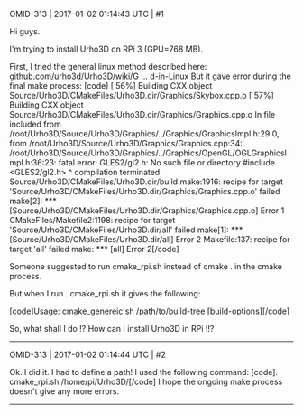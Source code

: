 OMID-313 | 2017-01-02 01:14:43 UTC | #1

Hi guys.

I'm trying to install Urho3D on RPi 3 (GPU=768 MB).

First, I tried the general linux method described here: [github.com/urho3d/Urho3D/wiki/G ... d-in-Linux](https://github.com/urho3d/Urho3D/wiki/Getting-started-in-Linux)
But it gave error during the final make process:
[code]
[ 56%] Building CXX object Source/Urho3D/CMakeFiles/Urho3D.dir/Graphics/Skybox.cpp.o
[ 57%] Building CXX object Source/Urho3D/CMakeFiles/Urho3D.dir/Graphics/Graphics.cpp.o
In file included from /root/Urho3D/Source/Urho3D/Graphics/../Graphics/GraphicsImpl.h:29:0,
                 from /root/Urho3D/Source/Urho3D/Graphics/Graphics.cpp:34:
/root/Urho3D/Source/Urho3D/Graphics/../Graphics/OpenGL/OGLGraphicsImpl.h:36:23: fatal error: GLES2/gl2.h: No such file or directory
 #include <GLES2/gl2.h>
                       ^
compilation terminated.
Source/Urho3D/CMakeFiles/Urho3D.dir/build.make:1916: recipe for target 'Source/Urho3D/CMakeFiles/Urho3D.dir/Graphics/Graphics.cpp.o' failed
make[2]: *** [Source/Urho3D/CMakeFiles/Urho3D.dir/Graphics/Graphics.cpp.o] Error 1
CMakeFiles/Makefile2:1198: recipe for target 'Source/Urho3D/CMakeFiles/Urho3D.dir/all' failed
make[1]: *** [Source/Urho3D/CMakeFiles/Urho3D.dir/all] Error 2
Makefile:137: recipe for target 'all' failed
make: *** [all] Error 2[/code]

Someone suggested to run cmake_rpi.sh instead of cmake . in the cmake process.

But when I run . cmake_rpi.sh it gives the following:

[code]Usage: cmake_genereic.sh /path/to/build-tree [build-options][/code]

So, what shall I do !?
How can I install Urho3D in RPi !!?

-------------------------

OMID-313 | 2017-01-02 01:14:44 UTC | #2

Ok. I did it.
I had to define a path!
I used the following command:
[code]. cmake_rpi.sh /home/pi/Urho3D/[/code]
I hope the ongoing make process doesn't give any more errors.

-------------------------

